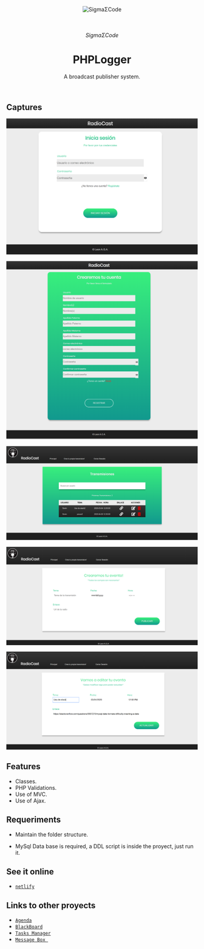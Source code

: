﻿<p align="center">
   <img alt="SigmaΣCode" src="/img/captures/SigmaΣCode.png">
</p>
   </br>
<h6 align = "center">SigmaΣCode</h6>

<h1 align="center">PHPLogger</h1>

<p align="center">
A broadcast publisher system.
</p>
</br>

## Captures

<p align="center">
    <img src="/img/captures/radiocast1.png">
</p>

<p align="center">
    <img src="/img/captures/radiocast2.png">
</p>

<p align="center">
    <img src="/img/captures/radiocast3.png">
</p>

<p align="center">
    <img src="/img/captures/radiocast4.png">
</p>

<p align="center">
    <img src="/img/captures/radiocast5.png">
</p>

## Features

- Classes.
- PHP Validations.
- Use of MVC.
- Use of Ajax.

## Requeriments

- Maintain the folder structure.

- MySql Data base is required, a DDL script is inside the proyect, just run it.

## See it online

- [`netlify`]()

## Links to other proyects

- [`Agenda`](https://github.com/LeonAGA/Agenda)
- [`BlackBoard`](https://github.com/LeonAGA/Blackboard)
- [`Tasks Manager`](https://github.com/LeonAGA/TasksManager)    
- [`Message Box `](https://github.com/LeonAGA/Message_Box_LocalStorage)    


